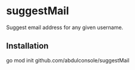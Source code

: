 # suggestMail

Suggest email address for any given username.

## Installation

go mod init github.com/abdulconsole/suggestMail

